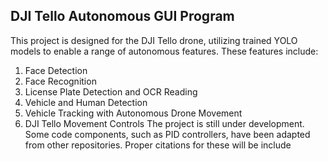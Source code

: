 ## DJI Tello Autonomous GUI Program
This project is designed for the DJI Tello drone, utilizing trained YOLO models to enable a range of autonomous features. These features include:

1. Face Detection
2. Face Recognition
3. License Plate Detection and OCR Reading
4. Vehicle and Human Detection
5. Vehicle Tracking with Autonomous Drone Movement
6. DJI Tello Movement Controls
The project is still under development. Some code components, such as PID controllers, have been adapted from other repositories. Proper citations for these will be include
